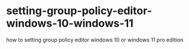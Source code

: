 # setting-group-policy-editor-windows-10-windows-11
how to setting group policy editor windows 10 or windows 11 pro edition
